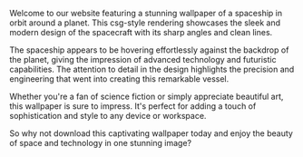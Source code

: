 <!--
Write me content for website with wallpaper "A csg-style rendering of a spaceship in orbit around a planet, with sharp angles and clean lines that highlight its modern and sleek design."
-->

<!--font:Poppins-->

Welcome to our website featuring a stunning wallpaper of a spaceship in orbit around a planet. This csg-style rendering showcases the sleek and modern design of the spacecraft with its sharp angles and clean lines.

The spaceship appears to be hovering effortlessly against the backdrop of the planet, giving the impression of advanced technology and futuristic capabilities. The attention to detail in the design highlights the precision and engineering that went into creating this remarkable vessel.

Whether you're a fan of science fiction or simply appreciate beautiful art, this wallpaper is sure to impress. It's perfect for adding a touch of sophistication and style to any device or workspace.

So why not download this captivating wallpaper today and enjoy the beauty of space and technology in one stunning image?
